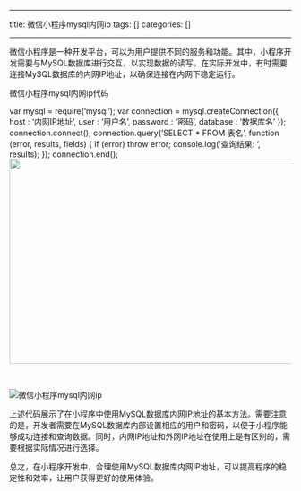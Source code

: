 
--- 
title:  微信小程序mysql内网ip 
tags: []
categories: [] 

---
微信小程序是一种开发平台，可以为用户提供不同的服务和功能。其中，小程序开发需要与MySQL数据库进行交互，以实现数据的读写。在实际开发中，有时需要连接MySQL数据库的内网IP地址，以确保连接在内网下稳定运行。

微信小程序mysql内网ip代码

var mysql = require(‘mysql’); var connection = mysql.createConnection({<!-- --> host : ‘内网IP地址’, user : ‘用户名’, password : ‘密码’, database : ‘数据库名’ }); connection.connect(); connection.query(‘SELECT * FROM 表名’, function (error, results, fields) {<!-- --> if (error) throw error; console.log(‘查询结果: ‘, results); }); connection.end();<img alt="" height="366" src="https://img-blog.csdnimg.cn/71006a74d6594d8c95f83cdad300d7ee.png" width="561">

 

<img alt="微信小程序mysql内网ip" src="https://img.mryunwei.com/uploads/2023/08/20230819050516249.jpg">

上述代码展示了在小程序中使用MySQL数据库内网IP地址的基本方法。需要注意的是，开发者需要在MySQL数据库内部设置相应的用户和密码，以便于小程序能够成功连接和查询数据。同时，内网IP地址和外网IP地址在使用上是有区别的，需要根据实际情况进行选择。

总之，在小程序开发中，合理使用MySQL数据库内网IP地址，可以提高程序的稳定性和效率，让用户获得更好的使用体验。


